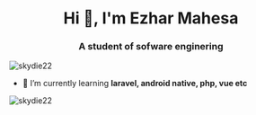 <h1 align="center">Hi 👋, I'm Ezhar Mahesa</h1>
<h3 align="center">A student of sofware enginering</h3>

<p align="left"> <img src="https://komarev.com/ghpvc/?username=skydie22&label=Profile%20views&color=0e75b6&style=flat" alt="skydie22" /> </p>

- 🌱 I’m currently learning **laravel, android native, php, vue etc**

<p align="left">
</p>

<p><img align="center" src="https://github-readme-streak-stats.herokuapp.com/?user=skydie22&" alt="skydie22" /></p>
